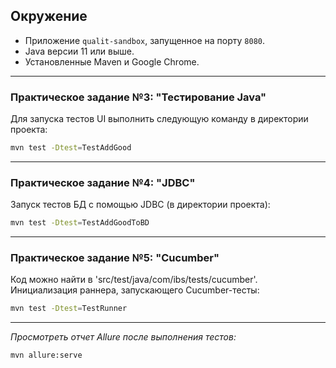 ## Окружение

- Приложение `qualit-sandbox`, запущенное на порту `8080`.
- Java версии 11 или выше.
- Установленные Maven и Google Chrome.

---

### Практическое задание №3: "Тестирование Java"

Для запуска тестов UI выполнить следующую команду в директории проекта:

```bash
mvn test -Dtest=TestAddGood
```

---

### Практическое задание №4: "JDBC"

Запуск тестов БД с помощью JDBC (в директории проекта):

```bash
mvn test -Dtest=TestAddGoodToBD
```
---

### Практическое задание №5: "Cucumber"

Код можно найти в 'src/test/java/com/ibs/tests/cucumber'. Инициализация раннера, запускающего Cucumber-тесты:

```bash
mvn test -Dtest=TestRunner
```
---

_Просмотреть отчет Allure после выполнения тестов:_
```bash
mvn allure:serve
```


